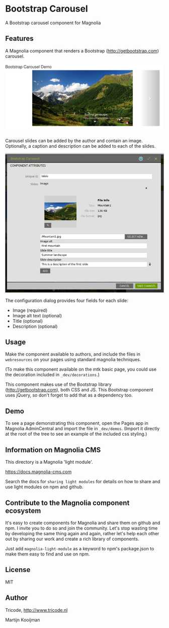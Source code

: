# Bootstrap Carousel

A Bootstrap carousel component for Magnolia

## Features

A Magnolia component that renders a Bootstrap (<http://getbootstrap.com>) carousel.

![Demo page with component](_dev/README-bootstrap-carousel.png)

Carousel slides can be added by the author and contain an image. Optionally, a caption and description can be added to each of the slides.

![Component Dialog](_dev/README-bootstrap-carousel-dialog.png)

The configuration dialog provides four fields for each slide:
* Image (required)
* Image alt text (optional)
* Title (optional)
* Description (optional)

## Usage

Make the component available to authors, and include the files in `webresources` on your pages using standard magnolia techniques.

(To make this component available on the mtk basic page, you could use the decoration included in `_dev/decorations`.)

This component makes use of the Bootstrap library (<http://getbootstrap.com>), both CSS and JS. This Bootstrap component uses jQuery, so don't forget to add that as a dependency too.

## Demo

To see a page demonstrating this component, open the Pages app in Magnolia AdminCentral and import the file in `_dev/demos`. (Import it directly at the root of the tree to see an example of the included css styling.)

## Information on Magnolia CMS
This directory is a Magnolia 'light module'.

https://docs.magnolia-cms.com

Search the docs for `sharing light modules` for details on how to share and use light modules on npm and github.


## Contribute to the Magnolia component ecosystem

It's easy to create components for Magnolia and share them on github and npm. I invite you to do so and join the community. Let's stop wasting time by developing the same thing again and again, rather let's help each other out by sharing our work and create a rich library of components.

Just add `magnolia-light-module` as a keyword to npm's package.json to make them easy to find and use on npm.

## License

MIT

## Author

Tricode, http://www.tricode.nl

Martijn Kooijman
